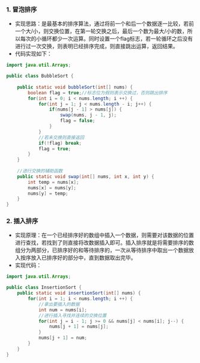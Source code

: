 ### 1. 冒泡排序

* 实现思路：是最基本的排序算法，通过将前一个和后一个数据逐一比较，若前一个大/小，则交换位置，在第一轮交换之后，最后一个数为最大/小的数，所以每次的小循环都少一次运算。同时设置一个flag标志，若一轮循环之后没有进行过一次交换，则表明已经排序完成，则直接跳出运算，返回结果。
* 代码实现如下：

~~~java
import java.util.Arrays;

public class BubbleSort {
    
    public static void bubbleSort(int[] nums) {
        boolean flag = true;//标志位为假则表示交换过，否则跳出排序
        for(int i = 0; i < nums.length; i ++) {
            for(int j = 1; j < nums.length - i; j++) {
                if(nums[j - 1] > nums[j]) {
                    swap(nums, j - 1, j);
                    flag = false;
                }
            }
            //若未交换则直接返回
            if(!flag) break;
            flag = true;
        }
    }
    
    //进行交换的辅助函数
    public static void swap(int[] nums, int x, int y) {
        int temp = nums[x];
        nums[x] = nums[y];
        nums[y] = temp;
    }
}
~~~

### 2. 插入排序

* 实现原理：在一个已经排序好的数组中插入一个数据，则需要对该数据的位置进行查找，若找到了则直接将改数据插入即可。插入排序就是将需要排序的数组分为两部分，已排序好的和等待排序的，一次从等待排序中取出一个数据放入按序放入已排序好的部分中，直到数据取出完毕。
* 实现代码：

~~~java
import java.util.Arrays;

public class InsertionSort {
    public static void insertionSort(int[] nums) {
        for(int i = 1; i < nums.length; i ++) {
            //拿出要插入的数据
            int num = nums[i];
            //进行插入寻找并连续的交换位置
            for(int j = i - 1; j >= 0 && nums[j] < nums[i]; j--) {
                nums[j + 1] = nums[j];
            }
            nums[j + 1] = num;
        }
    }
}
~~~

